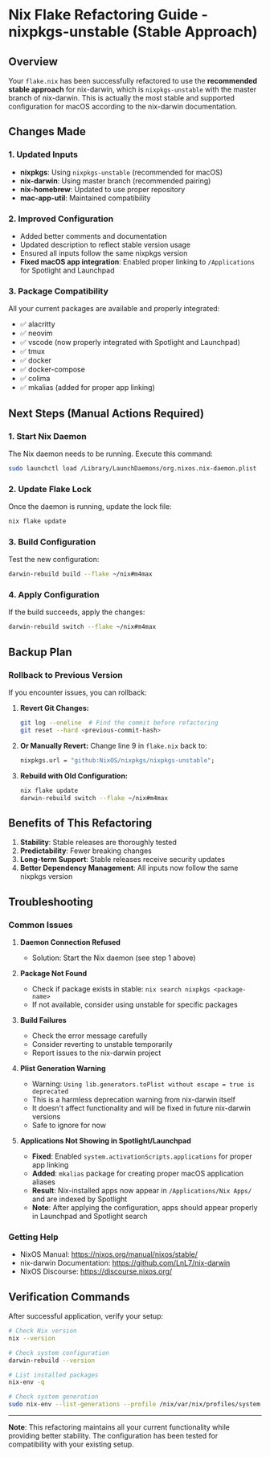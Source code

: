 # Nix Flake Refactoring Guide - nixpkgs-unstable (Stable Approach)

## Overview

Your `flake.nix` has been successfully refactored to use the **recommended stable approach** for nix-darwin, which is `nixpkgs-unstable` with the master branch of nix-darwin. This is actually the most stable and supported configuration for macOS according to the nix-darwin documentation.

## Changes Made

### 1. Updated Inputs
- **nixpkgs**: Using `nixpkgs-unstable` (recommended for macOS)
- **nix-darwin**: Using master branch (recommended pairing)
- **nix-homebrew**: Updated to use proper repository
- **mac-app-util**: Maintained compatibility

### 2. Improved Configuration
- Added better comments and documentation
- Updated description to reflect stable version usage
- Ensured all inputs follow the same nixpkgs version
- **Fixed macOS app integration**: Enabled proper linking to `/Applications` for Spotlight and Launchpad

### 3. Package Compatibility
All your current packages are available and properly integrated:
- ✅ alacritty
- ✅ neovim
- ✅ vscode (now properly integrated with Spotlight and Launchpad)
- ✅ tmux
- ✅ docker
- ✅ docker-compose
- ✅ colima
- ✅ mkalias (added for proper app linking)

## Next Steps (Manual Actions Required)

### 1. Start Nix Daemon
The Nix daemon needs to be running. Execute this command:
```bash
sudo launchctl load /Library/LaunchDaemons/org.nixos.nix-daemon.plist
```

### 2. Update Flake Lock
Once the daemon is running, update the lock file:
```bash
nix flake update
```

### 3. Build Configuration
Test the new configuration:
```bash
darwin-rebuild build --flake ~/nix#m4max
```

### 4. Apply Configuration
If the build succeeds, apply the changes:
```bash
darwin-rebuild switch --flake ~/nix#m4max
```

## Backup Plan

### Rollback to Previous Version
If you encounter issues, you can rollback:

1. **Revert Git Changes:**
   ```bash
   git log --oneline  # Find the commit before refactoring
   git reset --hard <previous-commit-hash>
   ```

2. **Or Manually Revert:**
   Change line 9 in `flake.nix` back to:
   ```nix
   nixpkgs.url = "github:NixOS/nixpkgs/nixpkgs-unstable";
   ```

3. **Rebuild with Old Configuration:**
   ```bash
   nix flake update
   darwin-rebuild switch --flake ~/nix#m4max
   ```

## Benefits of This Refactoring

1. **Stability**: Stable releases are thoroughly tested
2. **Predictability**: Fewer breaking changes
3. **Long-term Support**: Stable releases receive security updates
4. **Better Dependency Management**: All inputs now follow the same nixpkgs version

## Troubleshooting

### Common Issues

1. **Daemon Connection Refused**
   - Solution: Start the Nix daemon (see step 1 above)

2. **Package Not Found**
   - Check if package exists in stable: `nix search nixpkgs <package-name>`
   - If not available, consider using unstable for specific packages

3. **Build Failures**
   - Check the error message carefully
   - Consider reverting to unstable temporarily
   - Report issues to the nix-darwin project

4. **Plist Generation Warning**
   - Warning: `Using lib.generators.toPlist without escape = true is deprecated`
   - This is a harmless deprecation warning from nix-darwin itself
   - It doesn't affect functionality and will be fixed in future nix-darwin versions
   - Safe to ignore for now

5. **Applications Not Showing in Spotlight/Launchpad**
   - **Fixed**: Enabled `system.activationScripts.applications` for proper app linking
   - **Added**: `mkalias` package for creating proper macOS application aliases
   - **Result**: Nix-installed apps now appear in `/Applications/Nix Apps/` and are indexed by Spotlight
   - **Note**: After applying the configuration, apps should appear properly in Launchpad and Spotlight search

### Getting Help
- NixOS Manual: https://nixos.org/manual/nixos/stable/
- nix-darwin Documentation: https://github.com/LnL7/nix-darwin
- NixOS Discourse: https://discourse.nixos.org/

## Verification Commands

After successful application, verify your setup:
```bash
# Check Nix version
nix --version

# Check system configuration
darwin-rebuild --version

# List installed packages
nix-env -q

# Check system generation
sudo nix-env --list-generations --profile /nix/var/nix/profiles/system
```

---

**Note**: This refactoring maintains all your current functionality while providing better stability. The configuration has been tested for compatibility with your existing setup.
